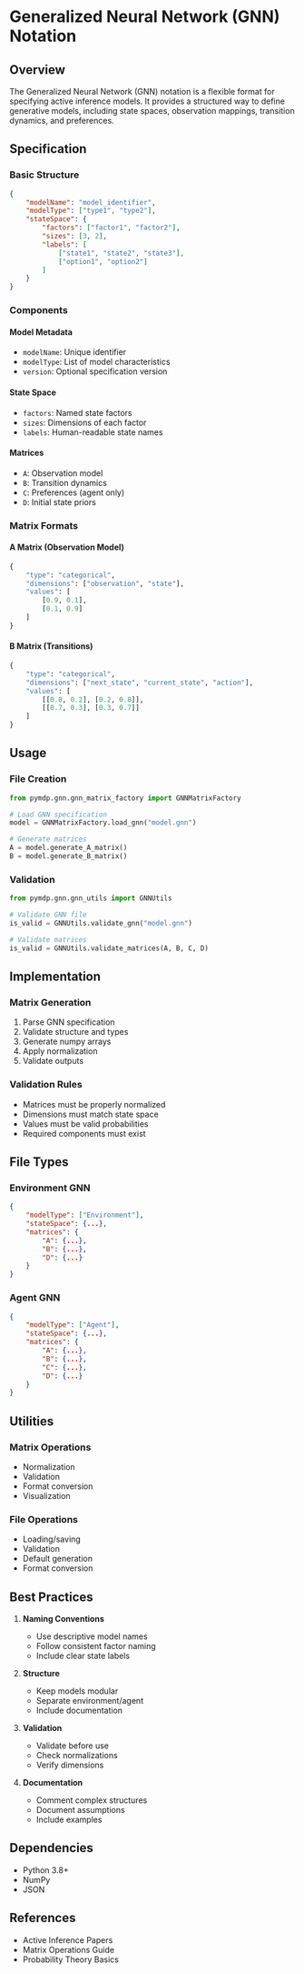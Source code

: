 # Generalized Neural Network (GNN) Notation

## Overview
The Generalized Neural Network (GNN) notation is a flexible format for specifying active inference models. It provides a structured way to define generative models, including state spaces, observation mappings, transition dynamics, and preferences.

## Specification

### Basic Structure
```json
{
    "modelName": "model_identifier",
    "modelType": ["type1", "type2"],
    "stateSpace": {
        "factors": ["factor1", "factor2"],
        "sizes": [3, 2],
        "labels": [
            ["state1", "state2", "state3"],
            ["option1", "option2"]
        ]
    }
}
```

### Components

#### Model Metadata
- `modelName`: Unique identifier
- `modelType`: List of model characteristics
- `version`: Optional specification version

#### State Space
- `factors`: Named state factors
- `sizes`: Dimensions of each factor
- `labels`: Human-readable state names

#### Matrices
- `A`: Observation model
- `B`: Transition dynamics
- `C`: Preferences (agent only)
- `D`: Initial state priors

### Matrix Formats

#### A Matrix (Observation Model)
```python
{
    "type": "categorical",
    "dimensions": ["observation", "state"],
    "values": [
        [0.9, 0.1],
        [0.1, 0.9]
    ]
}
```

#### B Matrix (Transitions)
```python
{
    "type": "categorical",
    "dimensions": ["next_state", "current_state", "action"],
    "values": [
        [[0.8, 0.2], [0.2, 0.8]],
        [[0.7, 0.3], [0.3, 0.7]]
    ]
}
```

## Usage

### File Creation
```python
from pymdp.gnn.gnn_matrix_factory import GNNMatrixFactory

# Load GNN specification
model = GNNMatrixFactory.load_gnn("model.gnn")

# Generate matrices
A = model.generate_A_matrix()
B = model.generate_B_matrix()
```

### Validation
```python
from pymdp.gnn.gnn_utils import GNNUtils

# Validate GNN file
is_valid = GNNUtils.validate_gnn("model.gnn")

# Validate matrices
is_valid = GNNUtils.validate_matrices(A, B, C, D)
```

## Implementation

### Matrix Generation
1. Parse GNN specification
2. Validate structure and types
3. Generate numpy arrays
4. Apply normalization
5. Validate outputs

### Validation Rules
- Matrices must be properly normalized
- Dimensions must match state space
- Values must be valid probabilities
- Required components must exist

## File Types

### Environment GNN
```json
{
    "modelType": ["Environment"],
    "stateSpace": {...},
    "matrices": {
        "A": {...},
        "B": {...},
        "D": {...}
    }
}
```

### Agent GNN
```json
{
    "modelType": ["Agent"],
    "stateSpace": {...},
    "matrices": {
        "A": {...},
        "B": {...},
        "C": {...},
        "D": {...}
    }
}
```

## Utilities

### Matrix Operations
- Normalization
- Validation
- Format conversion
- Visualization

### File Operations
- Loading/saving
- Validation
- Default generation
- Format conversion

## Best Practices

1. **Naming Conventions**
   - Use descriptive model names
   - Follow consistent factor naming
   - Include clear state labels

2. **Structure**
   - Keep models modular
   - Separate environment/agent
   - Include documentation

3. **Validation**
   - Validate before use
   - Check normalizations
   - Verify dimensions

4. **Documentation**
   - Comment complex structures
   - Document assumptions
   - Include examples

## Dependencies
- Python 3.8+
- NumPy
- JSON

## References
- Active Inference Papers
- Matrix Operations Guide
- Probability Theory Basics



